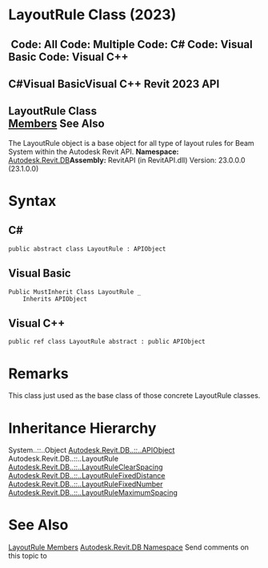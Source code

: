 # LayoutRule Class (2023)

﻿
 Code: All Code: Multiple Code: C# Code: Visual Basic Code: Visual C++   
---  
C#Visual BasicVisual C++
Revit 2023 API  
---  
LayoutRule Class  
[Members](2c5c4b92-7824-f8d0-351a-62615966ecaf.md "LayoutRule Members") See Also  
---  
The LayoutRule object is a base object for all type of layout rules for Beam System within the Autodesk Revit API.
**Namespace:** [Autodesk.Revit.DB](87546ba7-461b-c646-cbb1-2cb8f5bff8b2.md "Autodesk.Revit.DB Namespace")**Assembly:** RevitAPI (in RevitAPI.dll) Version: 23.0.0.0 (23.1.0.0)
# Syntax
C#  
---  
```text
public abstract class LayoutRule : APIObject
```
  
Visual Basic  
---  
```text
Public MustInherit Class LayoutRule _
	Inherits APIObject
```
  
Visual C++  
---  
```text
public ref class LayoutRule abstract : public APIObject
```
  
# Remarks
This class just used as the base class of those concrete LayoutRule classes.
# Inheritance Hierarchy
System..::..Object [Autodesk.Revit.DB..::..APIObject](beb86ef5-39ad-3f0d-0cd9-0c929387a2bb.md "APIObject Class") Autodesk.Revit.DB..::..LayoutRule [Autodesk.Revit.DB..::..LayoutRuleClearSpacing](09ba6ef0-6c4d-904a-715a-33755540fd26.md "LayoutRuleClearSpacing Class") [Autodesk.Revit.DB..::..LayoutRuleFixedDistance](a2910330-3b62-58d3-0f1a-e322ec4fb32c.md "LayoutRuleFixedDistance Class") [Autodesk.Revit.DB..::..LayoutRuleFixedNumber](5a2f6d39-0919-d5be-d146-bb985a4ab851.md "LayoutRuleFixedNumber Class") [Autodesk.Revit.DB..::..LayoutRuleMaximumSpacing](f9b60a91-9095-9035-e5a9-e05b6c631caf.md "LayoutRuleMaximumSpacing Class")
# See Also
[LayoutRule Members](2c5c4b92-7824-f8d0-351a-62615966ecaf.md "LayoutRule Members")
[Autodesk.Revit.DB Namespace](87546ba7-461b-c646-cbb1-2cb8f5bff8b2.md "Autodesk.Revit.DB Namespace")
Send comments on this topic to 